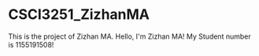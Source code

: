 # CSCI3251_ZizhanMA
This is the project of Zizhan MA.
Hello, I'm Zizhan MA!
My Student number is 1155191508!
